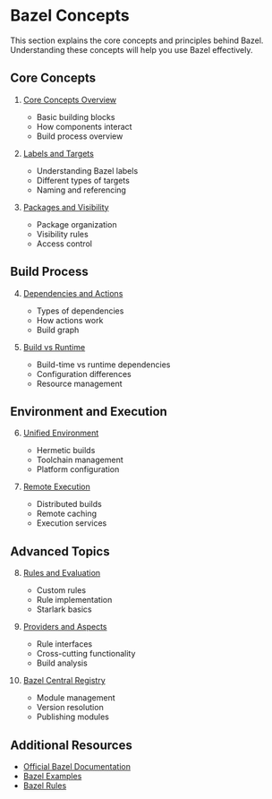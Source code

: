 # Bazel Concepts

This section explains the core concepts and principles behind Bazel. Understanding these concepts will help you use Bazel effectively.

## Core Concepts

1. [Core Concepts Overview](core-concepts.md)
   - Basic building blocks
   - How components interact
   - Build process overview

2. [Labels and Targets](labels-and-targets.md)
   - Understanding Bazel labels
   - Different types of targets
   - Naming and referencing

3. [Packages and Visibility](packages-and-visibility.md)
   - Package organization
   - Visibility rules
   - Access control

## Build Process

4. [Dependencies and Actions](dependencies-and-actions.md)
   - Types of dependencies
   - How actions work
   - Build graph

5. [Build vs Runtime](build-vs-runtime.md)
   - Build-time vs runtime dependencies
   - Configuration differences
   - Resource management

## Environment and Execution

6. [Unified Environment](unified-environment.md)
   - Hermetic builds
   - Toolchain management
   - Platform configuration

7. [Remote Execution](remote-execution.md)
   - Distributed builds
   - Remote caching
   - Execution services

## Advanced Topics

8. [Rules and Evaluation](rules-and-evaluation.md)
   - Custom rules
   - Rule implementation
   - Starlark basics

9. [Providers and Aspects](providers-and-aspects.md)
   - Rule interfaces
   - Cross-cutting functionality
   - Build analysis

10. [Bazel Central Registry](bazel-central-registry.md)
    - Module management
    - Version resolution
    - Publishing modules

## Additional Resources

- [Official Bazel Documentation](https://bazel.build/docs)
- [Bazel Examples](https://github.com/bazelbuild/examples)
- [Bazel Rules](https://bazel.build/rules) 